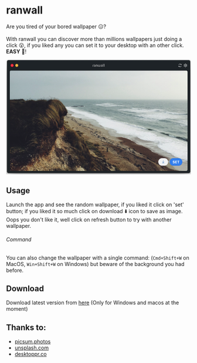 ranwall
====================================
Are you tired of your bored wallpaper :expressionless:? <br /> <br />
With ranwall you can discover more than millions wallpapers just doing a click :open_mouth:, if you liked any you can set it to your desktop with an other click. **EASY** :sunrise_over_mountains:! 

![Screenshoot](screenshoot.png)

## Usage
Launch the app and see the random wallpaper, if you liked it click on 'set' button; if you liked it so much click on download :arrow_down: icon to save as image.
Oops you don't like it, well click on refresh button to try with another wallpaper.

###### Command
You can also change the wallpaper with a single command: (`Cmd+Shift+W` on MacOS, `Win+Shift+W` on Windows) but beware of the background you had before. 

## Download
Download latest version from [here](https://github.com/jaumesegarra/ranwall2-app/releases) (Only for Windows and macos at the moment)

## Thanks to:
* [picsum.photos](https://picsum.photos)
* [unsplash.com](https://unsplash.com)
* [desktoppr.co](https://www.desktoppr.co)
